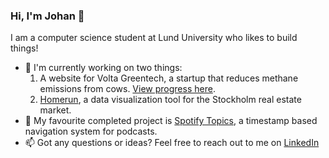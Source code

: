 ### Hi, I'm Johan 👋

I am a computer science student at Lund University who likes to build things! 

- 🔭 I'm currently working on two things:
  1) A website for Volta Greentech, a startup that reduces methane emissions from cows. [View progress here](https://johan-akerman.github.io/VoltaGreentech/).
  2) [Homerun](https://github.com/johan-akerman/homerun), a data visualization tool for the Stockholm real estate market.
- 🎵 My favourite completed project is [Spotify Topics](https://github.com/johan-akerman/SpotifyTopics), a timestamp based navigation system for podcasts.
- 📫 Got any questions or ideas? Feel free to reach out to me on [LinkedIn](https://www.linkedin.com/in/johan-akerman/)

